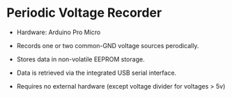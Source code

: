 # Periodic Voltage Recorder

- Hardware: Arduino Pro Micro

- Records one or two common-GND voltage sources perodically.
- Stores data in non-volatile EEPROM storage.
- Data is retrieved via the integrated USB serial interface.
- Requires no external hardware (except voltage divider for voltages > 5v)

